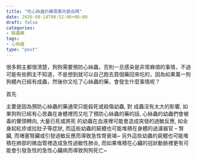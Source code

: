 ```yaml
---
title: "吃心絲蟲的藥需要先驗血嗎"
date: 2020-08-14T08:52:06+08:00
draft: false
categories:
- 驅蟲藥
tags:
- 心絲蟲
type: "post"
---
```


很多飼主都很清楚，狗狗需要預防心絲蟲，否則一旦感染是非常麻煩的事情，不過可能有些飼主不知道，不是想到就可以自己跑去買個藥回來吃的，因為如果萬一狗狗體內已經有成蟲，然後你又吃了心絲蟲的藥，會發生什麼事情呢？

首先

主要是因為預防心絲蟲的藥通常只能殺死或殺傷幼蟲, 對 成蟲沒有太大的影響, 如果狗狗已經有心思蟲在身體裡而又吃了預防心絲蟲的藥的話, 心絲蟲的幼蟲們會被毒的暈頭轉向, 大量已死或將死 的幼蟲在血液裡可能會造成突發的過敏反應, 如全身起紅疹或拉肚子等症狀, 而這些幼蟲的屍體也可能堆積在身體的過濾器官 – 腎 臟, 而堵塞腎臟或引發過敏反應而導致急性腎衰竭~  另外這些幼蟲的屍體也可能堆積在肺部的微血管裡造成急性過敏性肺炎, 而如果堆積在心臟的冠狀動脈裡更有可能會引發急性的急性心臟病而導致狗狗死亡~  
